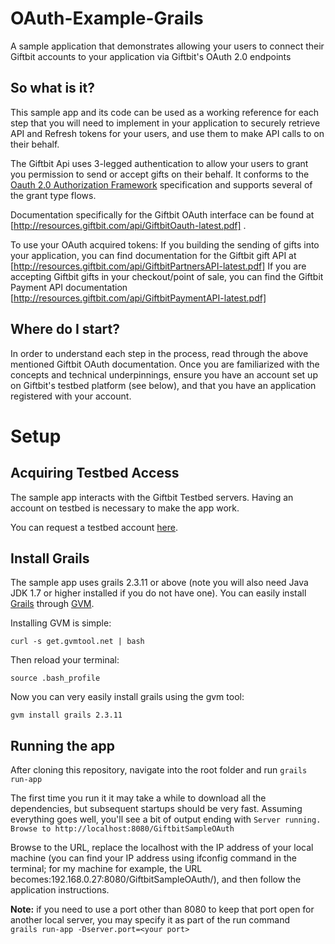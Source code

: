 OAuth-Example-Grails
====================

A sample application that demonstrates allowing your users to connect their Giftbit accounts to your application via Giftbit's OAuth 2.0 endpoints


## So what is it?

This sample app and its code can be used as a working reference for each step that you will need to implement in your application to securely retrieve API and Refresh tokens for your users, and use them to make API calls to on their behalf.

The Giftbit Api uses 3-legged authentication to allow your users to grant you permission to send or accept gifts on their behalf.
It conforms to the [Oauth 2.0 Authorization Framework](http://tools.ietf.org/html/rfc6749) specification and supports several of the grant type flows.

Documentation specifically for the Giftbit OAuth interface can be found at [http://resources.giftbit.com/api/GiftbitOauth-latest.pdf] .

To use your OAuth acquired tokens:
If you building the sending of gifts into your application, you can find documentation for the Giftbit gift API at [http://resources.giftbit.com/api/GiftbitPartnersAPI-latest.pdf]
If you are accepting Giftbit gifts in your checkout/point of sale, you can find the Giftbit Payment API documentation [http://resources.giftbit.com/api/GiftbitPaymentAPI-latest.pdf]

## Where do I start?

In order to understand each step in the process, read through the above mentioned Giftbit OAuth documentation.
Once you are familiarized with the concepts and technical underpinnings, ensure you have an account set up on Giftbit's testbed platform (see below), and that you have an application registered with your account.

# Setup

## Acquiring Testbed Access

The sample app interacts with the Giftbit Testbed servers. Having an account on testbed is necessary to make the app work.

You can request a testbed account [here](http://info.giftbit.com/api).

## Install Grails

The sample app uses grails 2.3.11 or above (note you will also need Java JDK 1.7 or higher installed if you do not have one). You can easily install [Grails](https://grails.org/) through [GVM](http://gvmtool.net/).

Installing GVM is simple:

```
curl -s get.gvmtool.net | bash
```

Then reload your terminal:

```
source .bash_profile
```

Now you can very easily install grails using the gvm tool:

```
gvm install grails 2.3.11
```

## Running the app

After cloning this repository, navigate into the root folder and run ```grails run-app```

The first time you run it it may take a while to download all the dependencies, but subsequent startups should be very fast.  Assuming everything goes well, you'll see a bit of output ending with
```Server running. Browse to http://localhost:8080/GiftbitSampleOAuth```

Browse to the URL, replace the localhost with the IP address of your local machine (you can find your IP address using ifconfig command in the terminal; for my machine for example, the URL becomes:192.168.0.27:8080/GiftbitSampleOAuth/), and then follow the application instructions.


**Note:** if you need to use a port other than 8080 to keep that port open for another local server, you may specify it as part of the run command  
```grails run-app -Dserver.port=<your port>```
